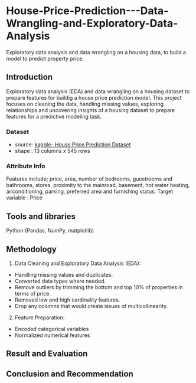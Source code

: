 # House-Price-Prediction---Data-Wrangling-and-Exploratory-Data-Analysis
Exploratory data analysis and data wrangling on a housing data, to build a model to predict property price. 
## Introduction
Exploratory data analysis (EDA) and data wrangling on a housing dataset to prepare features for buildig a house
price prediction model.
This project focuses on cleaning the data, handling missing values, exploring relationships and uncovering insights 
of a housing dataset to prepare features for a predictive modeling task.

### Dataset
- source: [kaggle- House Price Prediction Dataset](https://www.kaggle.com/datasets/harishkumardatalab/housing-price-prediction)
- shape : 13 columns x 545 rows
### Attribute Info
Features include; price, area, number of bedrooms, guestrooms and bathrooms, stores, proximity to the mainroad, basement,
hot water heating, airconditioning, parking, preferred area and furnishing status.
Target variable : Price

## Tools and libraries
Python (Pandas, NumPy, matplotlib)

## Methodology
1. Data Cleaning and Exploratory Data Analysis (EDA):
  - Handling missing values and duplicates.
  - Converted data types where needed.
  - Remove outliers by trimming the bottom and top 10% of properties in terms of price.
  - Removed low and high cardinality features.
  - Drop any columns that would create issues of multicollinearity.
2. Feature Preparation:
  - Encoded categorical variables
  - Normalized numerical features
    
## Result and Evaluation

## Conclusion and Recommendation

    
  



